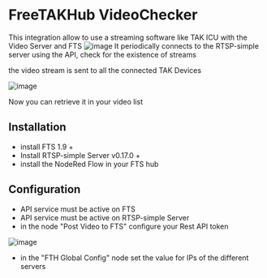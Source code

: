 # FreeTAKHub VideoChecker

This integration allow to use a streaming software like TAK ICU with the Video Server and FTS
![image](https://user-images.githubusercontent.com/60719165/139940405-8e841a98-58e3-431a-8bb6-fce8462b3ef7.png)
It periodically connects to the RTSP-simple server using the API, check for the existence of streams 

the video stream is sent to all the connected TAK Devices

![image](https://user-images.githubusercontent.com/60719165/139935868-59624431-1f17-4503-8c6a-d682f75d97c1.png)

Now you can retrieve it in your video list

## Installation
* install FTS 1.9 +
* Install RTSP-simple Server v0.17.0 +
* install the NodeRed Flow in your FTS hub

## Configuration
* API service must be active on FTS 
* API service must be active on RTSP-simple Server
* in the node "Post  Video to FTS" configure your Rest API token

![image](https://user-images.githubusercontent.com/60719165/139943631-4c6dd8ef-80fa-439c-be9c-84280ad8103c.png)

* in the "FTH Global Config" node set the value for IPs of the different servers
